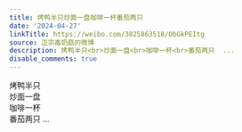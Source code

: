 ```yaml
---
title: 烤鸭半只炒面一盘咖啡一杯番茄两只
date: '2024-04-27'
linkTitle: https://weibo.com/3825863518/ObGkPEItg
source: 正宗毒奶菇的微博
description: 烤鸭半只<br>炒面一盘<br>咖啡一杯<br>番茄两只  ...
disable_comments: true
---
```

烤鸭半只<br>炒面一盘<br>咖啡一杯<br>番茄两只  ...